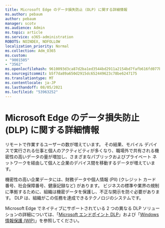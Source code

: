 ```yaml
---
title: Microsoft Edge のデータ損失防止 (DLP) に関する詳細情報
ms.author: pebaum
author: pebaum
manager: scotv
ms.audience: Admin
ms.topic: article
ms.service: o365-administration
ROBOTS: NOINDEX, NOFOLLOW
localization_priority: Normal
ms.collection: Adm_O365
ms.custom:
- "9001505"
- "3562"
ms.openlocfilehash: 9610093d3ca87d2ba1ed3544bd2911a2154bd7fafb616fd077b42d5cce6c49fb
ms.sourcegitcommit: b5f7da89a650d2915dc652449623c78be6247175
ms.translationtype: MT
ms.contentlocale: ja-JP
ms.lasthandoff: 08/05/2021
ms.locfileid: "53963252"
---
```

# <a name="learn-about-data-loss-prevention-dlp-in-microsoft-edge"></a>Microsoft Edge のデータ損失防止 (DLP) に関する詳細情報

リモートで作業するユーザーの数が増えています。 その結果、モバイル デバイスで実行される仕事と個人のアクティビティが多くなり、職場外で共有される機密性の高いデータの量が増加し、さまざまなパブリックおよびプライベート ネットワークを経由して個人と企業のデバイス間を移動するデータが増えています。

機密性の高い企業データには、財務データや個人情報 (PII) (クレジット カード番号、社会保障番号、健康記録など) があります。 ビジネスの標準や業界の規制に準拠するために、組織は機密データを保護し、不正な開示を防ぐ必要があります。 DLP は、組織がこの任務を達成できるテクノロジのシステムです。

Microsoft Edge でネイティブにサポートされている 2 つの異なる DLP ソリューションの詳細については、「[Microsoft エンドポイント DLP](https://go.microsoft.com/fwlink/?linkid=2151765)」および「[Windows 情報保護 (WIP)](https://go.microsoft.com/fwlink/?linkid=2151766)」を参照してください。